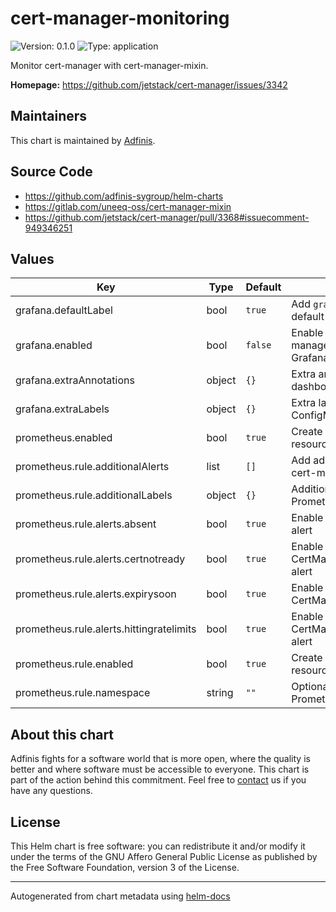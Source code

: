 # cert-manager-monitoring

![Version: 0.1.0](https://img.shields.io/badge/Version-0.1.0-informational?style=flat-square) ![Type: application](https://img.shields.io/badge/Type-application-informational?style=flat-square)

Monitor cert-manager with cert-manager-mixin.

**Homepage:** <https://github.com/jetstack/cert-manager/issues/3342>

## Maintainers
This chart is maintained by [Adfinis](https://adfinis.com/?pk_campaign=github&pk_kwd=helm-charts).

## Source Code

* <https://github.com/adfinis-sygroup/helm-charts>
* <https://gitlab.com/uneeq-oss/cert-manager-mixin>
* <https://github.com/jetstack/cert-manager/pull/3368#issuecomment-949346251>

## Values

| Key | Type | Default | Description |
|-----|------|---------|-------------|
| grafana.defaultLabel | bool | `true` | Add `grafana_dashboard: "1"` default label |
| grafana.enabled | bool | `false` | Enable deploying cert-manager dashboard to Grafana |
| grafana.extraAnnotations | object | `{}` | Extra annotations for dashboard ConfigMap |
| grafana.extraLabels | object | `{}` | Extra labels for dashboard ConfigMap |
| prometheus.enabled | bool | `true` | Create prometheus-operator resources |
| prometheus.rule.additionalAlerts | list | `[]` | Add additional alerts to the cert-manager group |
| prometheus.rule.additionalLabels | object | `{}` | Additional Labels for PrometheusRule resource |
| prometheus.rule.alerts.absent | bool | `true` | Enable CertManagerAbsent alert |
| prometheus.rule.alerts.certnotready | bool | `true` | Enable CertManagerCertNotReady alert |
| prometheus.rule.alerts.expirysoon | bool | `true` | Enable CertManagerExpirySoon alert |
| prometheus.rule.alerts.hittingratelimits | bool | `true` | Enable CertManagerHittingRateLimits alert |
| prometheus.rule.enabled | bool | `true` | Create PrometheusRule resource |
| prometheus.rule.namespace | string | `""` | Optional Namespace for PrometheusRule resource |

## About this chart

Adfinis fights for a software world that is more open, where the quality is
better and where software must be accessible to everyone. This chart
is part of the action behind this commitment. Feel free to
[contact](https://adfinis.com/kontakt/?pk_campaign=github&pk_kwd=helm-charts)
us if you have any questions.

## License

This Helm chart is free software: you can redistribute it and/or modify it under the terms
of the GNU Affero General Public License as published by the Free Software Foundation,
version 3 of the License.

----------------------------------------------
Autogenerated from chart metadata using [helm-docs](https://github.com/norwoodj/helm-docs/)
